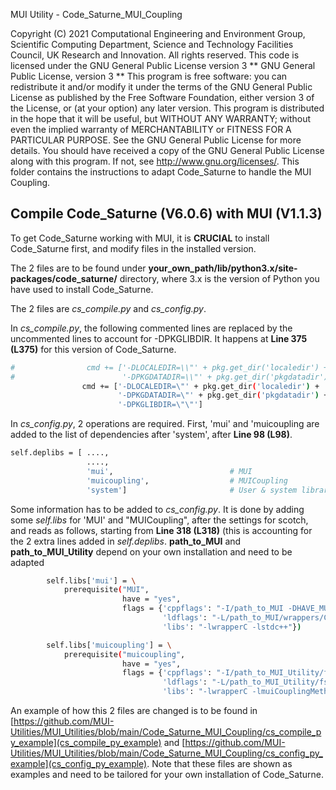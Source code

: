 MUI Utility - Code_Saturne_MUI_Coupling

Copyright (C) 2021 Computational Engineering and Environment Group, Scientific 
Computing Department, Science and Technology Facilities Council, 
UK Research and Innovation. All rights reserved.
This code is licensed under the GNU General Public License version 3
** GNU General Public License, version 3 **
This program is free software: you can redistribute it and/or modify
it under the terms of the GNU General Public License as published by
the Free Software Foundation, either version 3 of the License, or
(at your option) any later version.
This program is distributed in the hope that it will be useful,
but WITHOUT ANY WARRANTY; without even the implied warranty of
MERCHANTABILITY or FITNESS FOR A PARTICULAR PURPOSE.  See the
GNU General Public License for more details.
You should have received a copy of the GNU General Public License
along with this program.  If not, see <http://www.gnu.org/licenses/>.
This folder contains the instructions to adapt Code_Saturne to handle the MUI Coupling.

## Compile Code_Saturne (V6.0.6) with MUI (V1.1.3)

To get Code_Saturne working with MUI, it is **CRUCIAL** to install Code_Saturne first, and modify files in the installed version.

The 2 files are to be found under **your_own_path/lib/python3.x/site-packages/code_saturne/** directory, where 3.x is the
version of Python you have used to install Code_Saturne.

The 2 files are *cs_compile.py* and *cs_config.py*.

In *cs_compile.py*, the following commented lines are replaced by the uncommented lines to account for -DPKGLIBDIR. It happens
at **Line 375 (L375)** for this version of Code_Saturne.


```bash
#                cmd += ['-DLOCALEDIR=\\"' + pkg.get_dir('localedir') + '\\"', \
#                        '-DPKGDATADIR=\\"' + pkg.get_dir('pkgdatadir') + '\\"']
                cmd += ['-DLOCALEDIR=\"' + pkg.get_dir('localedir') + '\"', \
                        '-DPKGDATADIR=\"' + pkg.get_dir('pkgdatadir') + '\"', \
                        '-DPKGLIBDIR=\"\"']
```
In *cs_config.py*, 2 operations are required. First, 'mui' and 'muicoupling are added to the list of dependencies after 'system',
after **Line 98 (L98)**.

```bash
self.deplibs = [ ....,
                 ....,
                 'mui',                          # MUI
                 'muicoupling',                  # MUICoupling
                 'system']                       # User & system libraries
```

Some information has to be added to *cs_config.py*. It is done by adding some *self.libs* for 'MUI' and "MUICoupling", after the settings for scotch, and reads as follows, starting from **Line 318 (L318)** (this is accounting for the 2 extra lines added in *self.deplibs*. **path_to_MUI** and **path_to_MUI_Utility** depend on your own installation and need to be adapted

```bash
        self.libs['mui'] = \
            prerequisite("MUI",
                         have = "yes",
                         flags = {'cppflags': "-I/path_to_MUI -DHAVE_MUI",
                                  'ldflags': "-L/path_to_MUI/wrappers/C",
                                  'libs': "-lwrapperC -lstdc++"})

        self.libs['muicoupling'] = \
            prerequisite("muicoupling",
                         have = "yes",
                         flags = {'cppflags': "-I/path_to_MUI_Utility/fsiCouplingLab/wrappers/C -I/path_to_MUI/fsiCouplingLab -I/path_to_MUI -DHAVE_MUI",
                                  'ldflags': "-L/path_to_MUI_Utility/fsiCouplingLab/wrappers/C -L/path_to_MUI/fsiCouplingLab -L/path_to_MUI/wrappers/C",
                                  'libs': "-lwrapperC -lmuiCouplingMethodsCAPI -lstdc++"})
```

An example of how this 2 files are changed is to be found in [https://github.com/MUI-Utilities/MUI_Utilities/blob/main/Code_Saturne_MUI_Coupling/cs_compile_py_example](cs_compile_py_example) and [https://github.com/MUI-Utilities/MUI_Utilities/blob/main/Code_Saturne_MUI_Coupling/cs_config_py_example](cs_config_py_example). Note that these files are shown as examples and need to be tailored for your own installation of Code_Saturne.
